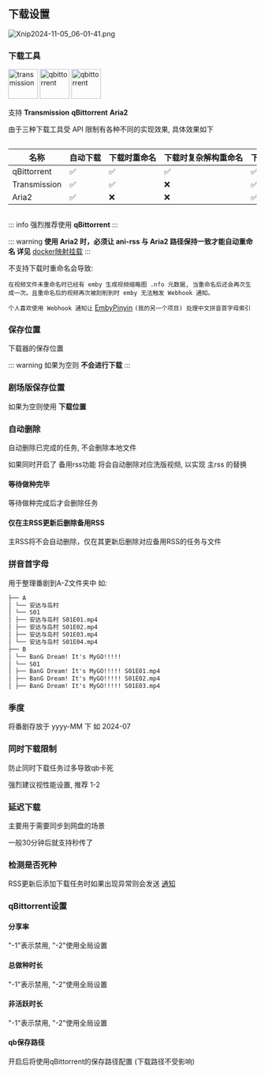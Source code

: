 <!--@include: ../head.md-->

## 下载设置

![Xnip2024-11-05_06-01-41.png](/image/Xnip2024-11-05_06-01-41.png)

### 下载工具

<div>
<div>
<img src="/image/tr.png" alt="transmission" width="60">
<img src="/image/qb.png" alt="qbittorrent" width="60">
<img src="/image/aria2.png" alt="qbittorrent" width="60">
</div>
<p>支持 <strong>Transmission</strong> <strong>qBittorrent</strong> <strong>Aria2</strong></p>
</div>

由于三种下载工具受 API 限制有各种不同的实现效果, 具体效果如下

<div style="overflow-x: auto;">
<div style="width: 700px;">

| 名称           | 自动下载 | 下载时重命名 | 下载时复杂解构重命名 | 下载完成后重命名 |
|--------------|------|--------|------------|----------|
| qBittorrent  | ✅    | ✅      | ✅          | ✅        |
| Transmission | ✅    | ✅      | ❌          | ✅        |
| Aria2        | ✅    | ❌      | ❌          | ✅        |

</div>
</div>

::: info
强烈推荐使用 **qBittorrent**
:::

::: warning
**使用 Aria2 时，必须让 ani-rss 与 Aria2 路径保持一致才能自动重命名 详见** [docker映射挂载](#docker映射挂载)
:::

不支持下载时重命名会导致:

`在视频文件未重命名时已经有 emby 生成视频缩略图 .nfo 元数据,
当重命名后还会再次生成一次。且重命名后的视频再次被刮削到时 emby 无法触发 Webhook 通知。`

`个人喜欢使用 Webhook 通知让` [EmbyPinyin](https://github.com/wushuo894/EmbyPinyin) `(我的另一个项目) 处理中文拼音首字母索引`

### 保存位置

下载器的保存位置

::: warning
如果为空则 **不会进行下载**
:::

### 剧场版保存位置

如果为空则使用 **下载位置**

### 自动删除

自动删除已完成的任务, 不会删除本地文件

如果同时开启了 备用rss功能 将会自动删除对应洗版视频, 以实现 主rss 的替换

#### 等待做种完毕

等待做种完成后才会删除任务

#### 仅在主RSS更新后删除备用RSS

主RSS将不会自动删除，仅在其更新后删除对应备用RSS的任务与文件

### 拼音首字母

用于整理番剧到A-Z文件夹中
如:

```md
├── A
│ └── 安达与岛村
│ └── S01
│ ├── 安达与岛村 S01E01.mp4
│ ├── 安达与岛村 S01E02.mp4
│ ├── 安达与岛村 S01E03.mp4
│ └── 安达与岛村 S01E04.mp4
├── B
│ └── BanG Dream! It's MyGO!!!!!
│ └── S01
│ ├── BanG Dream! It's MyGO!!!!! S01E01.mp4
│ ├── BanG Dream! It's MyGO!!!!! S01E02.mp4
│ ├── BanG Dream! It's MyGO!!!!! S01E03.mp4
```

### 季度

将番剧存放于 yyyy-MM 下 如 2024-07

### 同时下载限制

防止同时下载任务过多导致qb卡死

强烈建议视性能设置, 推荐 1-2

### 延迟下载

主要用于需要同步到网盘的场景

一般30分钟后就支持秒传了

### 检测是否死种

RSS更新后添加下载任务时如果出现异常则会发送 [通知](/config/message.md)

### qBittorrent设置

#### 分享率

"-1"表示禁用, "-2"使用全局设置

#### 总做种时长

"-1"表示禁用, "-2"使用全局设置

#### 非活跃时长

"-1"表示禁用, "-2"使用全局设置

#### qb保存路径

开启后将使用qBittorrent的保存路径配置 (下载路径不受影响)
